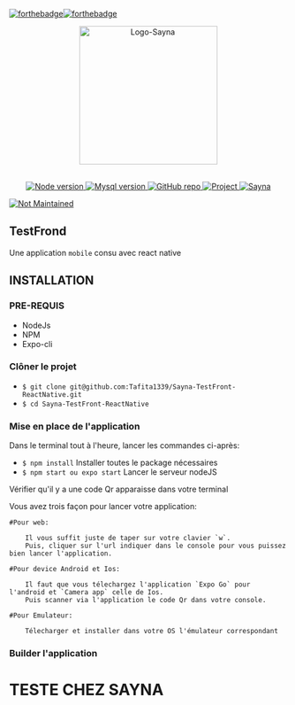 [![forthebadge](https://forthebadge.com/images/badges/open-source.svg)](https://forthebadge.com)[![forthebadge](https://forthebadge.com/images/badges/built-with-love.svg)](https://forthebadge.com)


<p align="center">
    <img src="https://media-exp1.licdn.com/dms/image/C4D0BAQFMoe03mdJouQ/company-logo_200_200/0/1633047606561?e=1650499200&v=beta&t=7ZzKqOoifZwDCpD9tz7k12EJE6DPL5OArjuYkir7o6g" alt="Logo-Sayna" width="250">
</p>
<br/>
<div align="center">
  
    
  <!-- Node version -->
  <a href="https://nodejs.org/en/">
    <img src="https://img.shields.io/static/v1?logo=Node.js&message=12.16.1&color=9cf&label=Node"
      alt="Node version" />
  </a>
    
  <!-- Json version -->
  <a href="https://firebase.google.com">
    <img src="https://img.shields.io/static/v1?logo=npm&message=6.13.4&color=orange&label=Json"
      alt="Mysql version" />
  </a>
    
  <!-- GitHub repo -->
  <a href="https://github.com/Tafita1339/">
    <img src="https://img.shields.io/static/v1?logo=github&message=star&color=green&label=Github"
      alt="GitHub repo" />
  </a>     
    
  <!-- Project -->
  <a href="https://www.afaas-africa.org/d4aeas/">
    <img src="https://img.shields.io/static/v1?message=TestFrond&color=blueviolet&label=Project"
      alt="Project" />
  </a>   


  <!-- IZARA -->
  <a href="https://www.linkedin.com/company/join-sayna/">
    <img src="https://img.shields.io/static/v1?message=SAYNA&color=critical&label=Entreprise"
      alt="Sayna" />
  </a> 
</div>

[![Not Maintained](https://img.shields.io/badge/Maintenance%20Level-Not%20Maintained-yellow.svg)](https://gist.github.com/cheerfulstoic/d107229326a01ff0f333a1d3476e068d)

## TestFrond
Une  application `mobile` consu avec react native  
 
## INSTALLATION

### PRE-REQUIS 
  - NodeJs
  - NPM
  - Expo-cli


### Clôner le projet  
- `$ git clone git@github.com:Tafita1339/Sayna-TestFront-ReactNative.git`
- `$ cd Sayna-TestFront-ReactNative`


### Mise en place de l'application

Dans le terminal tout à l'heure, lancer les commandes ci-après:

- `$ npm install` Installer toutes le package nécessaires
- `$ npm start ou expo start` Lancer le serveur nodeJS

Vérifier qu'il y a une code Qr apparaisse dans votre terminal

Vous avez trois façon pour lancer votre application:

    #Pour web:
    
        Il vous suffit juste de taper sur votre clavier `w`. 
        Puis, cliquer sur l'url indiquer dans le console pour vous puissez bien lancer l'application.
        
    #Pour device Android et Ios:
    
        Il faut que vous télechargez l'application `Expo Go` pour l'android et `Camera app` celle de Ios.
        Puis scanner via l'application le code Qr dans votre console.
    
    #Pour Emulateur:
        
        Télecharger et installer dans votre OS l'émulateur correspondant
        
    
### Builder l'application


# TESTE CHEZ SAYNA
